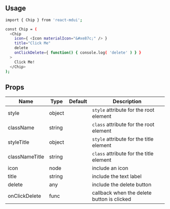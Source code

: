 ## Usage ##

```sh
import { Chip } from 'react-mdui';

const Chip = (
  <Chip
    icon={ <Icon materialIcon="&#xe87c;" /> }
    title="Click Me"
    delete
    onClickDelete={ function() { console.log( 'delete' ) } }
  >
    Click Me!
  </Chip>
);
```

## Props ##

Name           | Type   | Default | Description
---------------|--------|---------|-------------
style          | object |         | `style` attribute for the root element
className      | string |         | `class` attribute for the root element
styleTitle     | object |         | `style` attribute for the title element
classNameTitle | string |         | `class` attribute for the title element
icon           | node   |         | include an icon
title          | string |         | include the text label
delete         | any    |         | include the delete button
onClickDelete  | func   |         | callback when the delete button is clicked
